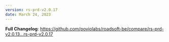 ```yaml
---
version: rs-prd-v2.0.17
date: March 24, 2023
---
```


**Full Changelog**: https://github.com/poviolabs/roadsoft-be/compare/rs-prd-v2.0.13...rs-prd-v2.0.17